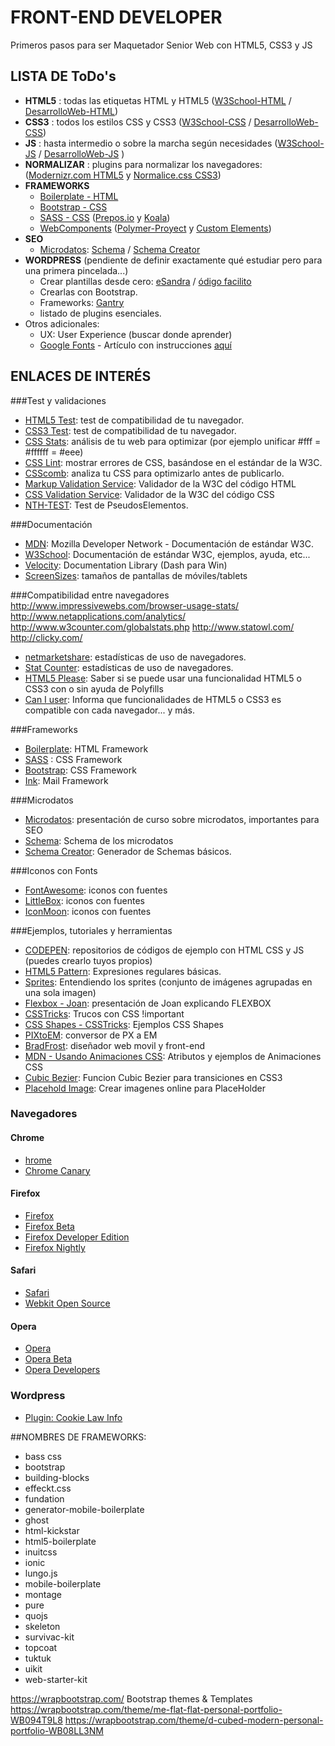 # FRONT-END DEVELOPER
Primeros pasos para ser Maquetador Senior Web con HTML5, CSS3 y JS

## LISTA DE ToDo's

* **HTML5** : todas las etiquetas HTML y HTML5 ([W3School-HTML](http://www.w3schools.com/html/default.asp) / [DesarrolloWeb-HTML](http://www.desarrolloweb.com/html/))
* **CSS3** : todos los estilos CSS y CSS3 ([W3School-CSS](http://www.w3schools.com/css/default.asp)  / [DesarrolloWeb-CSS](http://www.desarrolloweb.com/css/))
* **JS** : hasta intermedio o sobre la marcha según necesidades ([W3School-JS](http://www.w3schools.com/js/default.asp) / [DesarrolloWeb-JS](http://www.desarrolloweb.com/javascript/) )
* **NORMALIZAR** : plugins para normalizar los navegadores: ([Modernizr.com HTML5](http://modernizr.com/) y [Normalice.css CSS3](http://necolas.github.io/normalize.css/))
* **FRAMEWORKS**
	- [Boilerplate - HTML](https://html5boilerplate.com/)
	- [Bootstrap - CSS](http://getbootstrap.com/)
	- [SASS - CSS](http://sass-lang.com/) ([Prepos.io](https://prepros.io/) y [Koala](http://koala-app.com/))
	- [WebComponents](http://webcomponents.org/) ([Polymer-Proyect](https://www.polymer-project.org) y [Custom Elements](https://customelements.io/))
* **SEO**
    - [Microdatos](slides.com/joanleon/formatos-enriquezidos): [Schema](http://schema.org) / [Schema Creator](http://schema-creator.org/)
* **WORDPRESS** (pendiente de definir exactamente qué estudiar pero para una primera pincelada...)
    - Crear plantillas desde cero: [eSandra](http://www.esandra.com/crear-plantilla-wordpress-desde-cero) / [ódigo facilito](https://codigofacilito.com/videos/crea_un_tema_de_wordpress_desde_cero_parte_introduccion)
    - Crearlas con Bootstrap.
    - Frameworks: [Gantry](http://gantry.org/)
    - listado de plugins esenciales.
* Otros adicionales:
    - UX: User Experience (buscar donde aprender)
    - [Google Fonts](https://www.google.com/fonts/) - Artículo con instrucciones [aquí](http://www.adhamdannaway.com/blog/web-design/embed-fonts-in-your-website-with-google-web-fonts)



## ENLACES DE INTERÉS

###Test y validaciones
* [HTML5 Test](http://html5test.com/): test de compatibilidad de tu navegador.
* [CSS3 Test](http://css3test.com/): test de compatibilidad de tu navegador.
* [CSS Stats](http://cssstats.com/): análisis de tu web para optimizar (por ejemplo unificar #fff = #ffffff = #eee)
* [CSS Lint](http://csslint.net/): mostrar errores de CSS, basándose en el estándar de la W3C.
* [CSScomb](https://github.com/csscomb): analiza tu CSS para optimizarlo antes de publicarlo.
* [Markup Validation Service](https://validator.w3.org/): Validador de la W3C del código HTML
* [CSS Validation Service](http://www.css-validator.org/): Validador de la W3C del código CSS
* [NTH-TEST](http://nth-test.com/): Test de PseudosElementos.


###Documentación
* [MDN](https://developer.mozilla.org/es/): Mozilla Developer Network - Documentación de estándar W3C.
* [W3School](http://www.w3schools.com/): Documentación de estándar W3C, ejemplos, ayuda, etc...
* [Velocity](https://velocity.silverlakesoftware.com/): Documentation Library (Dash para Win)
* [ScreenSizes](http://screensiz.es/phone): tamaños de pantallas de móviles/tablets

###Compatibilidad entre navegadores
http://www.impressivewebs.com/browser-usage-stats/
http://www.netapplications.com/analytics/
http://www.w3counter.com/globalstats.php
http://www.statowl.com/
http://clicky.com/
* [netmarketshare](http://www.netmarketshare.com/): estadísticas de uso de navegadores.
* [Stat Counter](http://gs.statcounter.com/): estadísticas de uso de navegadores.
* [HTML5 Please](http://html5please.com/): Saber si se puede usar una funcionalidad HTML5 o CSS3 con o sin ayuda de Polyfills
* [Can I user](http://caniuse.com/): Informa que funcionalidades de HTML5 o CSS3 es compatible con cada navegador... y más.


###Frameworks
* [Boilerplate](https://html5boilerplate.com/): HTML Framework
* [SASS](http://sass-lang.com/) : CSS Framework
* [Bootstrap](http://getbootstrap.com/): CSS Framework
* [Ink](http://zurb.com/ink/): Mail Framework
    
###Microdatos
* [Microdatos](slides.com/joanleon/formatos-enriquezidos): presentación de curso sobre microdatos, importantes para SEO
* [Schema](http://schema.org): Schema de los microdatos
* [Schema Creator](http://schema-creator.org/): Generador de Schemas básicos.


###Iconos con Fonts
* [FontAwesome](http://fortawesome.github.io/Font-Awesome/): iconos con fuentes
* [LittleBox](http://littlebox.cabmaddux.com/): iconos con fuentes
* [IconMoon](https://icomoon.io/): iconos con fuentes

###Ejemplos, tutoriales y herramientas
* [CODEPEN](http://codepen.io/): repositorios de códigos de ejemplo con HTML CSS y JS (puedes crearlo tuyos propios)
* [HTML5 Pattern](http://html5pattern.com/): Expresiones regulares básicas.
* [Sprites](http://coolvillage.es/entendiendo-los-sprites/): Entendiendo los sprites (conjunto de imágenes agrupadas en una sola imagen)
* [Flexbox - Joan](http://nucliweb.github.io/flexbox/#/): presentación de Joan explicando FLEXBOX
* [CSSTricks](https://css-tricks.com/): Trucos con CSS !important
* [CSS Shapes - CSSTricks](https://css-tricks.com/examples/ShapesOfCSS/): Ejemplos CSS Shapes
* [PIXtoEM](http://pxtoem.com/): conversor de PX a EM
* [BradFrost](http://bradfrost.com/web/): diseñador web movil y front-end
* [MDN - Usando Animaciones CSS](https://developer.mozilla.org/es/docs/Web/CSS/Usando_animaciones_CSS): Atributos y ejemplos de Animaciones CSS
* [Cubic Bezier](http://cubic-bezier.com/): Funcion Cubic Bezier para transiciones en CSS3
* [Placehold Image](http://placehold.it/): Crear imagenes online para PlaceHolder 


### Navegadores

#### Chrome
* [hrome](https://www.google.es/chrome/browser/)
* [Chrome Canary](https://www.google.es/chrome/browser/canary.html)

#### Firefox
* [Firefox](https://www.mozilla.org/en-US/firefox/channel/#firefox)
* [Firefox Beta](https://www.mozilla.org/en-US/firefox/channel/#beta)
* [Firefox Developer Edition](https://www.mozilla.org/en-US/firefox/channel/#developer)
* [Firefox Nightly](https://nightly.mozilla.org/)

#### Safari
* [Safari](https://www.apple.com/es/safari/)
* [Webkit Open Source](https://www.webkit.org/)

#### Opera
* [Opera](http://www.opera.com/es)
* [Opera Beta](http://www.opera.com/es/computer/beta)
* [Opera Developers](http://www.opera.com/es/developer)

### Wordpress
* [Plugin: Cookie Law Info](https://wordpress.org/plugins/cookie-law-info/)




##NOMBRES DE FRAMEWORKS:
- bass css
- bootstrap
- building-blocks
- effeckt.css
- fundation
- generator-mobile-boilerplate
- ghost
- html-kickstar
- html5-boilerplate
- inuitcss
- ionic
- lungo.js
- mobile-boilerplate
- montage
- pure
- quojs
- skeleton
- survivac-kit
- topcoat
- tuktuk
- uikit
- web-starter-kit

https://wrapbootstrap.com/   Bootstrap themes & Templates
https://wrapbootstrap.com/theme/me-flat-flat-personal-portfolio-WB094T9L8
https://wrapbootstrap.com/theme/d-cubed-modern-personal-portfolio-WB08LL3NM
